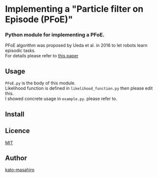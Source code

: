 Implementing a "Particle filter on Episode (PFoE)"
====

### Python module for implementing a PFoE.  
PFoE algorithm was proposed by Ueda et al. in 2016 to let robots learn episodic tasks.  
For details please refer to [this paper](https://link.springer.com/chapter/10.1007/978-3-319-48036-7_54) 

## Usage  
```PFoE.py``` is the body of this module.  
Likelihood function is defined in ```likelihood_function.py``` then please edit this.  
I showed concrete usage in ```example.py```. please refer to.

## Install

## Licence

[MIT](https://github.com/tcnksm/tool/blob/master/LICENCE)

## Author

[kato-masahiro](https://github.com/kato-masahiro)
